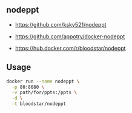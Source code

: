 ## nodeppt
- https://github.com/ksky521/nodeppt

- https://github.com/appotry/docker-nodeppt
- https://hub.docker.com/r/bloodstar/nodeppt

## Usage

```bash
docker run --name nodeppt \
  -p 80:8080 \
  -v path/for/ppts:/ppts \
  -d \
  -t bloodstar/nodeppt
```
